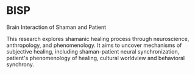 # BISP
 Brain Interaction of Shaman and Patient


This research explores shamanic healing process through neuroscience, anthropology, and phenomenology. It aims to uncover mechanisms of subjective healing, including shaman-patient neural synchronization, patient's phenomenology of healing, cultural worldview and behavioral synchrony.
